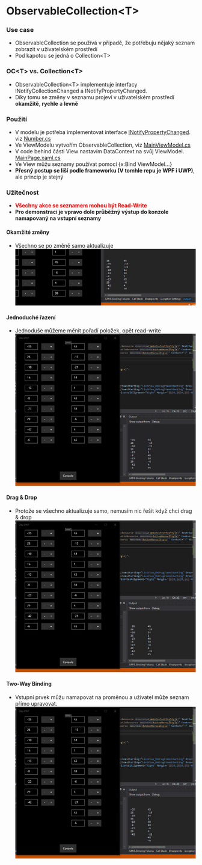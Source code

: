 # ObservableCollection\<T>
### Use case
- ObservableCollection se používá v případě, že potřebuju nějaký seznam zobrazit v uživatelském prostředí
- Pod kapotou se jedná o Collection\<T>
### OC\<T> vs. Collection\<T>
- ObservableCollection\<T> implementuje interfacy INotifyCollectionChanged a INotifyPropertyChanged.
- Díky tomu se změny v seznamu projeví v uživatelském prostředí **okamžitě**, **rychle** a **levně**
### Použití
- V modelu je potřeba implementovat interface [INotifyPropertyChanged](https://docs.microsoft.com/en-us/dotnet/api/system.componentmodel.inotifypropertychanged?view=netcore-3.1). viz [Number.cs](https://github.com/reagcz/ObsColDemo/blob/master/Obs.UWP/Models/Number.cs)
- Ve ViewModelu vytvořím ObservableCollection, viz [MainViewModel.cs](https://github.com/reagcz/ObsColDemo/blob/master/Obs.UWP/ViewModels/MainViewModel.cs)
- V code behind části View nastavím DataContext na svůj ViewModel. [MainPage.xaml.cs](https://github.com/reagcz/ObsColDemo/blob/master/Obs.UWP/Views/MainPage.xaml.cs)
- Ve View můžu seznamy používat pomocí {x:Bind ViewModel...}
- **Přesný postup se liší podle frameworku (V tomhle repu je WPF i UWP)**, ale princip je stejný

### Užitečnost
- <span style="color:red">**Všechny akce se seznamem mohou být Read-Write**</span>
- **Pro demonstraci je vpravo dole průběžný výstup do konzole namapovaný na vstupní seznamy**
#### Okamžité změny
- Všechno se po změně samo aktualizuje
![](Gifs/changes.gif)
#### Jednoduché řazení
- Jednoduše můžeme měnit pořadí položek, opět read-write
![](Gifs/reorder.gif)
#### Drag & Drop
- Protože se všechno aktualizuje samo, nemusím nic řešit když chci drag & drop
![](Gifs/DragDrop.gif)
#### Two-Way Binding
- Vstupní prvek můžu namapovat na proměnou a uživatel může seznam přímo upravovat.
![](Gifs/TwoWay.gif)

